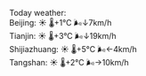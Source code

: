 Today weather:  
Beijing: ☀️   🌡️+1°C 🌬️↓7km/h  
Tianjin: ☀️   🌡️+3°C 🌬️↓19km/h  
Shijiazhuang: ☀️   🌡️+5°C 🌬️←4km/h  
Tangshan: ☀️   🌡️+2°C 🌬️→10km/h  
